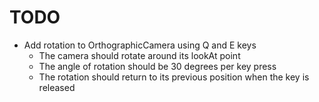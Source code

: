 # TODO

- Add rotation to OrthographicCamera using Q and E keys 
  - The camera should rotate around its lookAt point
  - The angle of rotation should be 30 degrees per key press
  - The rotation should return to its previous position when the key is released
